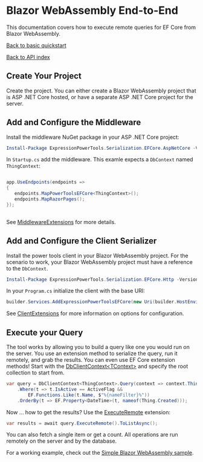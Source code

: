 # Blazor WebAssembly End-to-End

This documentation covers how to execute remote queries for EF Core from Blazor WebAssembly.

[Back to basic quickstart](./quickstart.md)

[Back to API index](./index.md)

## Create Your Project

Create the project. You can either create a Blazor WebAssembly project that is ASP .NET Core hosted, or have a separate ASP .NET Core project for the server.

## Add and Configure the Middleware

Install the middleware NuGet package in your ASP .NET Core project:

```powershell
Install-Package ExpressionPowerTools.Serialization.EFCore.AspNetCore -Version 0.8.8-alpha
```

In `Startup.cs` add the middleware. This examle expects a `DbContext` named `ThingContext`:

```csharp

app.UseEndpoints(endpoints =>
{
   endpoints.MapPowerToolsEFCore<ThingContext>();
   endpoints.MapRazorPages();
});
            
```

See [MiddlewareExtensions](api/ExpressionPowerTools.Serialization.EFCore.AspNetCore.Extensions.MiddlewareExtensions.cs.md) for more details.

## Add and Configure the Client Serializer

Install the power tools client in your Blazor WebAssembly project. For the scenario to work, your Blazor WebAssembly project must have a reference to the `DbContext`.

```powershell
Install-Package ExpressionPowerTools.Serialization.EFCore.Http -Version 0.8.8-alpha
```

In your `Program.cs` initialize the client with the base URI:

```csharp
builder.Services.AddExpressionPowerToolsEFCore(new Uri(builder.HostEnvironment.BaseAddress));
```

See [ClientExtensions](api/ExpressionPowerTools.Serialization.EFCore.Http.Extensions.ClientExtensions.cs.md) for more information on options for configuration.

## Execute your Query

The tool works by allowing you to build a query like one you would run on the server. You use an extension method to serialize the query, run it remotely, and 
grab the results. You can even use EF Core extension methods! Start with the [DbClientContext&lt;TContext>](api/ExpressionPowerTools.Serialization.EFCore.Http.Queryable.DbClientContext`1.cs.md) and
specify the root collection to start from. 

```csharp
var query = DbClientContext<ThingContext>.Query(context => context.Things)
    .Where(t => t.IsActive == ActiveFlag &&
        EF.Functions.Like(t.Name, $"%{nameFilter}%"))
    .OrderBy(t => EF.Property<DateTime>(t, nameof(Thing.Created)));   
```

Now ... how to get the results? Use the [ExecuteRemote](api/ExpressionPowerTools.Serialization.EFCore.Http.Extensions.ClientExtensions.ExecuteRemote.m.md) extension:

```csharp
var results = await query.ExecuteRemote().ToListAsync();
```

You can also fetch a single item or get a count. All operations are run remotely on the server and by the database.

For a working example, check out the [Simple Blazor WebAssembly sample](https://github.com/JeremyLikness/ExpressionPowerTools/tree/master/samples/Blazor/SimpleBlazorWasm).